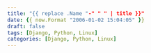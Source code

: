 ```yaml
---
title: "{{ replace .Name "-" " " | title }}"
date: {{ now.Format "2006-01-02 15:04:05" }}
draft: false
tags: [Django, Python, Linux]
categories: [Django, Python, Linux]
---
```


